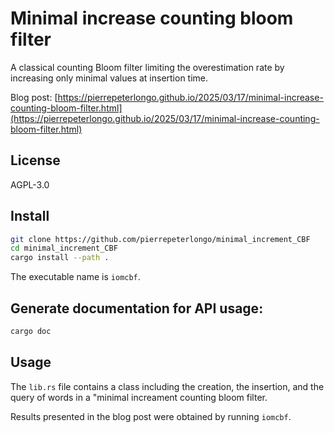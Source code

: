 # Minimal increase counting bloom filter
A classical counting Bloom filter limiting the overestimation rate by increasing only minimal values at insertion time.

Blog post: [https://pierrepeterlongo.github.io/2025/03/17/minimal-increase-counting-bloom-filter.html](https://pierrepeterlongo.github.io/2025/03/17/minimal-increase-counting-bloom-filter.html)

## License 
AGPL-3.0

## Install
```bash
git clone https://github.com/pierrepeterlongo/minimal_increment_CBF
cd minimal_increment_CBF 
cargo install --path .  
```

The executable name is `iomcbf`.

## Generate documentation for API usage:
```bash
cargo doc
```

## Usage
The `lib.rs` file contains a class including the creation, the insertion, and the query of words in a "minimal increament counting bloom filter.

Results presented in the blog post were obtained by running `iomcbf`.